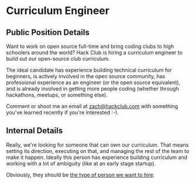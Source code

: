 # Curriculum Engineer

## Public Position Details

Want to work on open source full-time and bring coding clubs to high schoolers around the world? Hack Club is hiring a curriculum engineer to build out our open-source club curriculum.

The ideal candidate has experience building technical curriculum for beginners, is actively involved in the open source community, has professional experience as an engineer (or the open source equivalent), and is already involved in getting more people coding (whether through hackathons, meetups, or something else).

Comment or shoot me an email at zach@hackclub.com with something you've learned recently if you're interested :-).

## Internal Details

Really, we're looking for someone that can own our curriculum. That means setting its direction, executing on that, and managing the rest of the team to make it happen. Ideally this person has experience building curriculum and working with a lot of ambiguity (like at an early stage startup).

Obviously, they should be [the type of person we want to hire](README.md#what-type-of-people-do-we-want-to-hire).
